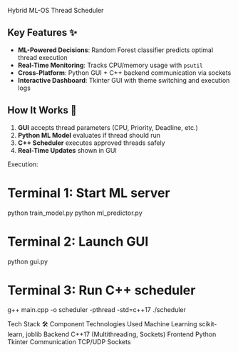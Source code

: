  Hybrid ML-OS Thread Scheduler


## Key Features ✨
- **ML-Powered Decisions**: Random Forest classifier predicts optimal thread execution
- **Real-Time Monitoring**: Tracks CPU/memory usage with `psutil`
- **Cross-Platform**: Python GUI + C++ backend communication via sockets
- **Interactive Dashboard**: Tkinter GUI with theme switching and execution logs

## How It Works 🔧
1. **GUI** accepts thread parameters (CPU, Priority, Deadline, etc.)
2. **Python ML Model** evaluates if thread should run
3. **C++ Scheduler** executes approved threads safely
4. **Real-Time Updates** shown in GUI

Execution:

# Terminal 1: Start ML server
python train_model.py
python ml_predictor.py

# Terminal 2: Launch GUI
python gui.py

# Terminal 3: Run C++ scheduler
g++ main.cpp -o scheduler -pthread -std=c++17
./scheduler

Tech Stack 🛠️
Component	        Technologies Used
Machine Learning	scikit-learn, joblib
Backend	          C++17 (Multithreading, Sockets)
Frontend	        Python Tkinter
Communication	    TCP/UDP Sockets


